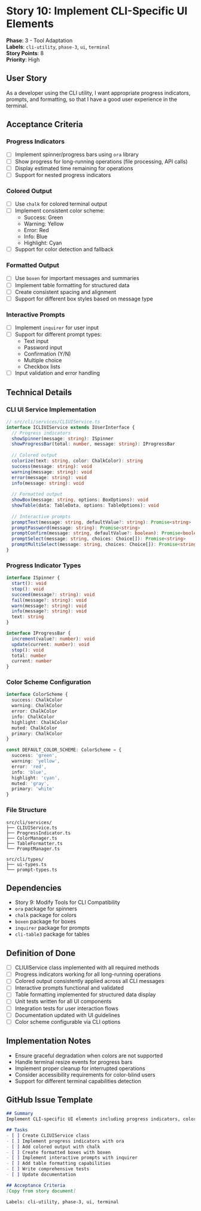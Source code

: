 # Story 10: Implement CLI-Specific UI Elements

**Phase**: 3 - Tool Adaptation  
**Labels**: `cli-utility`, `phase-3`, `ui`, `terminal`  
**Story Points**: 8  
**Priority**: High  

## User Story
As a developer using the CLI utility, I want appropriate progress indicators, prompts, and formatting, so that I have a good user experience in the terminal.

## Acceptance Criteria

### Progress Indicators
- [ ] Implement spinner/progress bars using `ora` library
- [ ] Show progress for long-running operations (file processing, API calls)
- [ ] Display estimated time remaining for operations
- [ ] Support for nested progress indicators

### Colored Output
- [ ] Use `chalk` for colored terminal output
- [ ] Implement consistent color scheme:
  - Success: Green
  - Warning: Yellow
  - Error: Red
  - Info: Blue
  - Highlight: Cyan
- [ ] Support for color detection and fallback

### Formatted Output
- [ ] Use `boxen` for important messages and summaries
- [ ] Implement table formatting for structured data
- [ ] Create consistent spacing and alignment
- [ ] Support for different box styles based on message type

### Interactive Prompts
- [ ] Implement `inquirer` for user input
- [ ] Support for different prompt types:
  - Text input
  - Password input
  - Confirmation (Y/N)
  - Multiple choice
  - Checkbox lists
- [ ] Input validation and error handling

## Technical Details

### CLI UI Service Implementation
```typescript
// src/cli/services/CLIUIService.ts
interface ICLIUIService extends IUserInterface {
  // Progress indicators
  showSpinner(message: string): ISpinner
  showProgressBar(total: number, message: string): IProgressBar
  
  // Colored output
  colorize(text: string, color: ChalkColor): string
  success(message: string): void
  warning(message: string): void
  error(message: string): void
  info(message: string): void
  
  // Formatted output
  showBox(message: string, options: BoxOptions): void
  showTable(data: TableData, options: TableOptions): void
  
  // Interactive prompts
  promptText(message: string, defaultValue?: string): Promise<string>
  promptPassword(message: string): Promise<string>
  promptConfirm(message: string, defaultValue?: boolean): Promise<boolean>
  promptSelect(message: string, choices: Choice[]): Promise<string>
  promptMultiSelect(message: string, choices: Choice[]): Promise<string[]>
}
```

### Progress Indicator Types
```typescript
interface ISpinner {
  start(): void
  stop(): void
  succeed(message?: string): void
  fail(message?: string): void
  warn(message?: string): void
  info(message?: string): void
  text: string
}

interface IProgressBar {
  increment(value?: number): void
  update(current: number): void
  stop(): void
  total: number
  current: number
}
```

### Color Scheme Configuration
```typescript
interface ColorScheme {
  success: ChalkColor
  warning: ChalkColor
  error: ChalkColor
  info: ChalkColor
  highlight: ChalkColor
  muted: ChalkColor
  primary: ChalkColor
}

const DEFAULT_COLOR_SCHEME: ColorScheme = {
  success: 'green',
  warning: 'yellow',
  error: 'red',
  info: 'blue',
  highlight: 'cyan',
  muted: 'gray',
  primary: 'white'
}
```

### File Structure
```
src/cli/services/
├── CLIUIService.ts
├── ProgressIndicator.ts
├── ColorManager.ts
├── TableFormatter.ts
└── PromptManager.ts

src/cli/types/
├── ui-types.ts
└── prompt-types.ts
```

## Dependencies
- Story 9: Modify Tools for CLI Compatibility
- `ora` package for spinners
- `chalk` package for colors
- `boxen` package for boxes
- `inquirer` package for prompts
- `cli-table3` package for tables

## Definition of Done
- [ ] CLIUIService class implemented with all required methods
- [ ] Progress indicators working for all long-running operations
- [ ] Colored output consistently applied across all CLI messages
- [ ] Interactive prompts functional and validated
- [ ] Table formatting implemented for structured data display
- [ ] Unit tests written for all UI components
- [ ] Integration tests for user interaction flows
- [ ] Documentation updated with UI guidelines
- [ ] Color scheme configurable via CLI options

## Implementation Notes
- Ensure graceful degradation when colors are not supported
- Handle terminal resize events for progress bars
- Implement proper cleanup for interrupted operations
- Consider accessibility requirements for color-blind users
- Support for different terminal capabilities detection

## GitHub Issue Template
```markdown
## Summary
Implement CLI-specific UI elements including progress indicators, colored output, formatted boxes, and interactive prompts.

## Tasks
- [ ] Create CLIUIService class
- [ ] Implement progress indicators with ora
- [ ] Add colored output with chalk
- [ ] Create formatted boxes with boxen
- [ ] Implement interactive prompts with inquirer
- [ ] Add table formatting capabilities
- [ ] Write comprehensive tests
- [ ] Update documentation

## Acceptance Criteria
[Copy from story document]

Labels: cli-utility, phase-3, ui, terminal